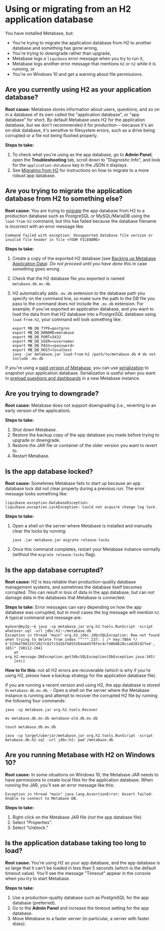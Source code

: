 # Using or migrating from an H2 application database

You have installed Metabase, but:

- You're trying to migrate the application database from H2 to another database and something has gone wrong,
- You're trying to downgrade rather than upgrade,
- Metabase logs a `liquibase` error message when you try to run it,
- Metabase logs another error message that mentions `H2` or `h2` while it is running, or
- You're on Windows 10 and get a warning about file permissions.

## Are you currently using H2 as your application database?

**Root cause:** Metabase stores information about users, questions, and so on in a database of its own called the "application database", or "app database" for short. By default Metabase uses H2 for the application database, but we don't recommended it for production---because it's an on-disk database, it's sensitive to filesystem errors, such as a drive being corrupted or a file not being flushed properly.

**Steps to take:**

1. To check what you're using as the app database, go to **Admin Panel**, open the **Troubleshooting** tab, scroll down to "Diagnostic Info", and look for the `application-database` key in the JSON it displays.
2. See [Migrating from H2][migrate] for instructions on how to migrate to a more robust app database.

## Are you trying to migrate the application database from H2 to something else?

**Root cause:** You are trying to [migrate][migrate] the app database from H2 to a production database such as PostgreSQL or MySQL/MariaDB using the `load-from-h2` command, but this has failed because the database filename is incorrect with an error message like:

```
Command failed with exception: Unsupported database file version or invalid file header in file <YOUR FILENAME>
```

**Steps to take:**

1.  Create a copy of the exported H2 database (see [Backing up Metabase Application Data][backup]). _Do not proceed until you have done this_ in case something goes wrong.

2.  Check that the H2 database file you exported is named `metabase.db.mv.db`.

3.  H2 automatically adds `.mv.db` extension to the database path you specify on the command line, so make sure the path to the DB file you pass to the command does _not_ include the `.mv.db` extension. For example, if you've exported an application database, and you want to load the data from that H2 database into a PostgreSQL database using `load-from-h2`, your command will look something like:

    ```
    export MB_DB_TYPE=postgres
    export MB_DB_DBNAME=metabase
    export MB_DB_PORT=5432
    export MB_DB_USER=<username>
    export MB_DB_PASS=<password>
    export MB_DB_HOST=localhost
    java -jar metabase.jar load-from-h2 /path/to/metabase.db # do not include .mv.db
    ```

If you're using a [paid version of Metabase][enterprise], you can use [serialization][serialization-docs] to snapshot your application database. Serialization is useful when you want to [preload questions and dashboards][serialization-learn] in a new Metabase instance.

## Are you trying to downgrade?

**Root cause:** Metabase does not support downgrading (i.e., reverting to an early version of the application).

**Steps to take:**

1.  Shut down Metabase.
2.  Restore the backup copy of the app database you made before trying to upgrade or downgrade.
3.  Restore the JAR file or container of the older version you want to revert to.
4.  Restart Metabase.

## Is the app database locked?

**Root cause:** Sometimes Metabase fails to start up because an app database lock did not clear properly during a previous run. The error message looks something like:

```
liquibase.exception.DatabaseException: liquibase.exception.LockException: Could not acquire change log lock.
```

**Steps to take:**

1.  Open a shell on the server where Metabase is installed and manually clear the locks by running:

    ```
    java -jar metabase.jar migrate release-locks
    ```

2.  Once this command completes, restart your Metabase instance normally (_without_ the `migrate release-locks` flag).

## Is the app database corrupted?

**Root cause:** H2 is less reliable than production-quality database management systems, and sometimes the database itself becomes corrupted. This can result in loss of data in the app database, but can _not_ damage data in the databases that Metabase is connected.

**Steps to take:** Error messages can vary depending on how the app database was corrupted, but in most cases the log message will mention `h2`. A typical command and message are:

```
myUser@myIp:~$ java -cp metabase.jar org.h2.tools.RunScript -script whatever.sql -url jdbc:h2:~/metabase.db
Exception in thread "main" org.h2.jdbc.JdbcSQLException: Row not found when trying to delete from index """"".I37: ( /* key:7864 */ X'5256470012572027c82fc5d2bfb855264ab45f8fec4cf48b0620ccad281d2fe4', 165)" [90112-194]
    at org.h2.message.DbException.getJdbcSQLException(DbException.java:345)
    [etc]
```

**How to fix this:** not all H2 errors are recoverable (which is why if you're using H2, _please_ have a backup strategy for the application database file).

If you are running a recent version and using H2, the app database is stored in `metabase.db.mv.db`. - Open a shell on the server where the Metabase instance is running and attempt to recover the corrupted H2 file by running the following four commands:

```
java -cp metabase.jar org.h2.tools.Recover

mv metabase.db.mv.db metabase-old.db.mv.db

touch metabase.db.mv.db

java -cp target/uberjar/metabase.jar org.h2.tools.RunScript -script metabase.db.h2.sql -url jdbc:h2:`pwd`/metabase.db
```

## Are you running Metabase with H2 on Windows 10?

**Root cause:** In some situations on Windows 10, the Metabase JAR needs to have permissions to create local files for the application database. When running the JAR, you'll see an error message like this:

```
Exception in thread "main" java.lang.AssertionError: Assert failed: Unable to connect to Metabase DB.
```

**Steps to take:**

1.  Right-click on the Metabase JAR file (_not_ the app database file).
2.  Select "Properties".
3.  Select "Unblock."

## Is the application database taking too long to load?

**Root cause:** You're using H2 as your app database, and the app database is so large that it can't be loaded in less than 5 seconds (which is the default timeout value). You'll see the message "Timeout" appear in the console when you try to start Metabase.

**Steps to take:**

1.  Use a production-quality database such as PostgreSQL for the app database (preferred).
2.  Go to the **Admin Panel** and increase the timeout setting for the app database.
3.  Move Metabase to a faster server (in particular, a server with faster disks).

[backup]: ../operations-guide/backing-up-metabase-application-data.md
[enterprise]: https://www.metabase.com/pricing
[migrate]: ../operations-guide/migrating-from-h2.md
[serialization-docs]: ../enterprise-guide/serialization.md
[serialization-learn]: /learn/administration/serialization.html
